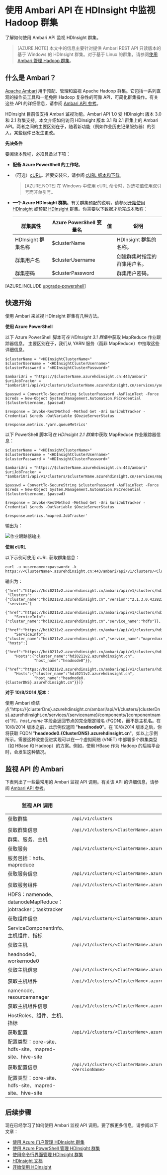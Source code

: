 <!-- not suitable for Mooncake -->

<properties
    pageTitle="使用 Ambari API 在 HDInsight 中监视 Hadoop 群集 | Azure"
    description="使用 Apache Ambari API 创建、管理和监视 Hadoop 群集。直观的操作员工具和 API 消除了 Hadoop 的复杂性。"
    services="hdinsight"
    documentationcenter=""
    tags="azure-portal"
    author="mumian"
    editor="cgronlun"
    manager="jhubbard" />
<tags 
    ms.assetid="052135b3-d497-4acc-92ff-71cee49356ff"
    ms.service="hdinsight"
    ms.workload="big-data"
    ms.tgt_pltfrm="na"
    ms.devlang="na"
    ms.topic="article"
    ms.date="11/15/2016"
    wacn.date=""
    ms.author="jgao" />

# 使用 Ambari API 在 HDInsight 中监视 Hadoop 群集
了解如何使用 Ambari API 监视 HDInsight 群集。

> [AZURE.NOTE]
本文中的信息主要针对提供 Ambari REST API 只读版本的基于 Windows 的 HDInsight 群集。对于基于 Linux 的群集，请参阅[使用 Ambari 管理 Hadoop 群集](/documentation/articles/hdinsight-hadoop-manage-ambari/)。
> 
> 

## 什么是 Ambari？
[Apache Ambari][ambari-home] 用于预配、管理和监视 Apache Hadoop 群集。它包括一系列直观的操作员工具和一组免除 Hadoop 复杂性的可靠 API，可简化群集操作。有关这些 API 的详细信息，请参阅 [Ambari API 参考][ambari-api-reference]。

HDInsight 目前仅支持 Ambari 监视功能。Ambari API 1.0 受 HDInsight 版本 3.0 和 2.1 群集支持。本文介绍如何访问 HDInsight 版本 3.1 和 2.1 群集上的 Ambari API。两者之间的主要区别在于，随着新功能（例如作业历史记录服务器）的引入，某些组件已发生更改。

**先决条件**

要阅读本教程，必须具备以下项：

* **配备 Azure PowerShell 的工作站**。
* （可选）[cURL][curl]。若要安装它，请参阅 [cURL 版本和下载][curl-download]。
  
  > [AZURE.NOTE]
  在 Windows 中使用 cURL 命令时，对选项值使用双引号而非单引号。
  > 
  > 
* **一个 Azure HDInsight 群集**。有关群集预配的说明，请参阅[开始使用 HDInsight][hdinsight-get-started] 或[预配 HDInsight 群集][hdinsight-provision]。你需要以下数据才能完成本教程：
  
  | 群集属性 | Azure PowerShell 变量名 | 值 | 说明 | 
  | --- | --- | --- | --- | 
  | HDInsight 群集名称 |$clusterName | |HDInsight 群集的名称。| 
  | 群集用户名 |$clusterUsername | |创建群集时指定的群集用户名。| 
  | 群集密码 |$clusterPassword | |群集用户密码。|

[AZURE.INCLUDE [upgrade-powershell](../../includes/hdinsight-use-latest-powershell.md)]


## 快速开始
使用 Ambari 来监视 HDInsight 群集有几种方法。

**使用 Azure PowerShell**

以下 Azure PowerShell 脚本可*在 HDInsight 3.1 群集*中获取 MapReduce 作业跟踪器信息。 主要区别在于，我们从 YARN 服务（而非 MapReduce）中拉取这些详细信息。

    $clusterName = "<HDInsightClusterName>"
    $clusterUsername = "<HDInsightClusterUsername>"
    $clusterPassword = "<HDInsightClusterPassword>"

    $ambariUri = "https://$clusterName.azurehdinsight.cn:443/ambari"
    $uriJobTracker = "$ambariUri/api/v1/clusters/$clusterName.azurehdinsight.cn/services/yarn/components/resourcemanager"

    $passwd = ConvertTo-SecureString $clusterPassword -AsPlainText -Force
    $creds = New-Object System.Management.Automation.PSCredential ($clusterUsername, $passwd)

    $response = Invoke-RestMethod -Method Get -Uri $uriJobTracker -Credential $creds -OutVariable $OozieServerStatus

    $response.metrics.'yarn.queueMetrics'

以下 PowerShell 脚本可*在 HDInsight 2.1 群集*中获取 MapReduce 作业跟踪器信息：

    $clusterName = "<HDInsightClusterName>"
    $clusterUsername = "<HDInsightClusterUsername>"
    $clusterPassword = "<HDInsightClusterPassword>"

    $ambariUri = "https://$clusterName.azurehdinsight.cn:443/ambari"
    $uriJobTracker = "$ambariUri/api/v1/clusters/$clusterName.azurehdinsight.cn/services/mapreduce/components/jobtracker"

    $passwd = ConvertTo-SecureString $clusterPassword -AsPlainText -Force
    $creds = New-Object System.Management.Automation.PSCredential ($clusterUsername, $passwd)

    $response = Invoke-RestMethod -Method Get -Uri $uriJobTracker -Credential $creds -OutVariable $OozieServerStatus

    $response.metrics.'mapred.JobTracker'

输出为：

![作业跟踪器输出][img-jobtracker-output]  


**使用 cURL**

以下示例可使用 cURL 获取群集信息：

    curl -u <username>:<password> -k https://<ClusterName>.azurehdinsight.cn:443/ambari/api/v1/clusters/<ClusterName>.azurehdinsight.cn

输出为：

    {"href":"https://hdi0211v2.azurehdinsight.cn/ambari/api/v1/clusters/hdi0211v2.azurehdinsight.cn/",
     "Clusters":{"cluster_name":"hdi0211v2.azurehdinsight.cn","version":"2.1.3.0.432823"},
     "services"[
       {"href":"https://hdi0211v2.azurehdinsight.cn/ambari/api/v1/clusters/hdi0211v2.azurehdinsight.cn/services/hdfs",
        "ServiceInfo":{"cluster_name":"hdi0211v2.azurehdinsight.cn","service_name":"hdfs"}},
       {"href":"https://hdi0211v2.azurehdinsight.cn/ambari/api/v1/clusters/hdi0211v2.azurehdinsight.cn/services/mapreduce",
        "ServiceInfo":{"cluster_name":"hdi0211v2.azurehdinsight.cn","service_name":"mapreduce"}}],
     "hosts":[
       {"href":"https://hdi0211v2.azurehdinsight.cn/ambari/api/v1/clusters/hdi0211v2.azurehdinsight.cn/hosts/headnode0",
        "Hosts":{"cluster_name":"hdi0211v2.azurehdinsight.cn",
                 "host_name":"headnode0"}},
       {"href":"https://hdi0211v2.azurehdinsight.cn/ambari/api/v1/clusters/hdi0211v2.azurehdinsight.cn/hosts/workernode0",
        "Hosts":{"cluster_name":"hdi0211v2.azurehdinsight.cn",
                 "host_name":"headnode0.{ClusterDNS}.azurehdinsight.cn"}}]}

**对于 10/8/2014 版本**：

使用 Ambari 终结点“https://{clusterDns}.azurehdinsight.cn/ambari/api/v1/clusters/{clusterDns}.azurehdinsight.cn/services/{servicename}/components/{componentname}”时，*host\_name* 字段会返回节点的完全限定域名 (FQDN)，而不是主机名。在 10/8/2014 版本之前，此示例仅返回 "**headnode0**"。在 10/8/2014 版本之后，你将获取 FQDN "**headnode0.{ClusterDNS}.azurehdinsight.cn**"，如以上示例所示。需要这种改变促进实现可以在一个虚拟网络 (VNET) 中部署多个群集类型（如 HBase 和 Hadoop）的方案。例如，使用 HBase 作为 Hadoop 的后端平台时，会发生这种情况。

## 监视 API 的 Ambari
下表列出了一些最常用的 Ambari 监视 API 调用。有关该 API 的详细信息，请参阅 [Ambari API 参考][ambari-api-reference]。

| 监视 API 调用 | URI | 说明 |
| --- | --- | --- |
| 获取群集 |`/api/v1/clusters`  
 | |
| 获取群集信息 |`/api/v1/clusters/<ClusterName>.azurehdinsight.cn`  
 |群集、服务、主机 |
| 获取服务 |`/api/v1/clusters/<ClusterName>.azurehdinsight.cn/services`  
 |服务包括：hdfs、mapreduce |
| 获取服务信息 |`/api/v1/clusters/<ClusterName>.azurehdinsight.cn/services/<ServiceName>`  
 | |
| 获取服务组件 |`/api/v1/clusters/<ClusterName>.azurehdinsight.cn/services/<ServiceName>/components`  
 |HDFS：namenode、datanodeMapReduce：jobtracker；tasktracker |
| 获取组件信息 |`/api/v1/clusters/<ClusterName>.azurehdinsight.cn/services/<ServiceName>/components/<ComponentName>`  
 |ServiceComponentInfo、主机组件、指标 |
| 获取主机 |`/api/v1/clusters/<ClusterName>.azurehdinsight.cn/hosts`  
 |headnode0、workernode0 |
| 获取主机信息 |`/api/v1/clusters/<ClusterName>.azurehdinsight.cn/hosts/<HostName>`  
 | |
| 获取主机组件 |`/api/v1/clusters/<ClusterName>.azurehdinsight.cn/hosts/<HostName>/host_components`  
 |namenode、resourcemanager |
| 获取主机组件信息 |`/api/v1/clusters/<ClusterName>.azurehdinsight.cn/hosts/<HostName>/host_components/<ComponentName>`  
 |HostRoles、组件、主机、指标 |
| 获取配置 |`/api/v1/clusters/<ClusterName>.azurehdinsight.cn/configurations`  
 |配置类型：core-site、hdfs-site、mapred-site、hive-site |
| 获取配置信息 |`/api/v1/clusters/<ClusterName>.azurehdinsight.cn/configurations?type=<ConfigType>&tag=<VersionName>`  
 |配置类型：core-site、hdfs-site、mapred-site、hive-site |

## 后续步骤
现在已经学习了如何使用 Ambari 监视 API 调用。要了解更多信息，请参阅以下文章：

* [使用 Azure 门户管理 HDInsight 群集][hdinsight-admin-portal]
* [使用 Azure PowerShell 管理 HDInsight 群集][hdinsight-admin-powershell]
* [使用命令行界面管理 HDInsight 群集][hdinsight-admin-cli]
* [HDInsight 文档][hdinsight-documentation]
* [开始使用 HDInsight][hdinsight-get-started]

[ambari-home]: http://ambari.apache.org/
[ambari-api-reference]: https://github.com/apache/ambari/blob/trunk/ambari-server/docs/api/v1/index.md

[curl]: http://curl.haxx.se
[curl-download]: http://curl.haxx.se/download.html

[microsoft-hadoop-SDK]: http://hadoopsdk.codeplex.com/wikipage?title=Ambari%20Monitoring%20Client

[powershell-install]: /documentation/articles/powershell-install-configure/
[powershell-script]: https://technet.microsoft.com/zh-cn/library/dn425048.aspx

[hdinsight-admin-powershell]: /documentation/articles/hdinsight-administer-use-powershell/
[hdinsight-admin-portal]: /documentation/articles/hdinsight-administer-use-management-portal-v1/
[hdinsight-admin-cli]: /documentation/articles/hdinsight-administer-use-command-line/
[hdinsight-documentation]: /documentation/services/hdinsight/
[hdinsight-get-started]: /documentation/articles/hdinsight-hadoop-tutorial-get-started-windows-v1/
[hdinsight-provision]: /documentation/articles/hdinsight-provision-clusters-v1/

[img-jobtracker-output]: ./media/hdinsight-monitor-use-ambari-api/hdi.ambari.monitor.jobtracker.output.png

<!---HONumber=Mooncake_1205_2016-->